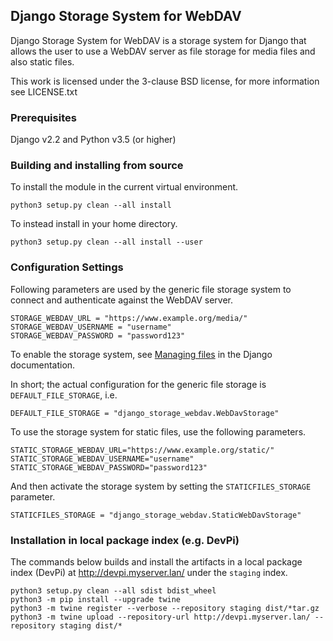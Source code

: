 ## Django Storage System for WebDAV

Django Storage System for WebDAV is a storage system for Django that allows
the user to use a WebDAV server as file storage for media files and also
static files.

This work is licensed under the 3-clause BSD license,
for more information see LICENSE.txt

### Prerequisites

Django v2.2 and Python v3.5 (or higher)

### Building and installing from source

To install the module in the current virtual environment.

    python3 setup.py clean --all install

To instead install in your home directory.

    python3 setup.py clean --all install --user

### Configuration Settings

Following parameters are used by the generic file storage system to
connect and authenticate against the WebDAV server.

    STORAGE_WEBDAV_URL = "https://www.example.org/media/"
    STORAGE_WEBDAV_USERNAME = "username"
    STORAGE_WEBDAV_PASSWORD = "password123"

To enable the storage system, see [Managing files](https://docs.djangoproject.com/en/2.2/topics/files/)
in the Django documentation.

In short; the actual configuration for the generic file storage is `DEFAULT_FILE_STORAGE`, i.e.

    DEFAULT_FILE_STORAGE = "django_storage_webdav.WebDavStorage"

To use the storage system for static files, use the following parameters.

    STATIC_STORAGE_WEBDAV_URL="https://www.example.org/static/"
    STATIC_STORAGE_WEBDAV_USERNAME="username"
    STATIC_STORAGE_WEBDAV_PASSWORD="password123"

And then activate the storage system by setting the `STATICFILES_STORAGE` parameter.

    STATICFILES_STORAGE = "django_storage_webdav.StaticWebDavStorage"

### Installation in local package index (e.g. DevPi) 

The commands below builds and install the artifacts in a local package index
(DevPi) at http://devpi.myserver.lan/ under the `staging` index. 

    python3 setup.py clean --all sdist bdist_wheel
    python3 -m pip install --upgrade twine
    python3 -m twine register --verbose --repository staging dist/*tar.gz
    python3 -m twine upload --repository-url http://devpi.myserver.lan/ --repository staging dist/*
